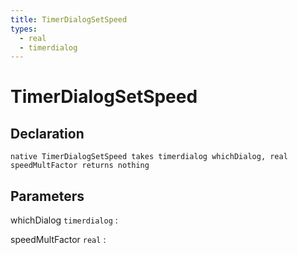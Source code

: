 ```yaml
---
title: TimerDialogSetSpeed
types:
  - real
  - timerdialog
---
```


# TimerDialogSetSpeed

## Declaration

```jass
native TimerDialogSetSpeed takes timerdialog whichDialog, real speedMultFactor returns nothing
```

## Parameters
whichDialog `timerdialog`
: 

speedMultFactor `real`
: 
